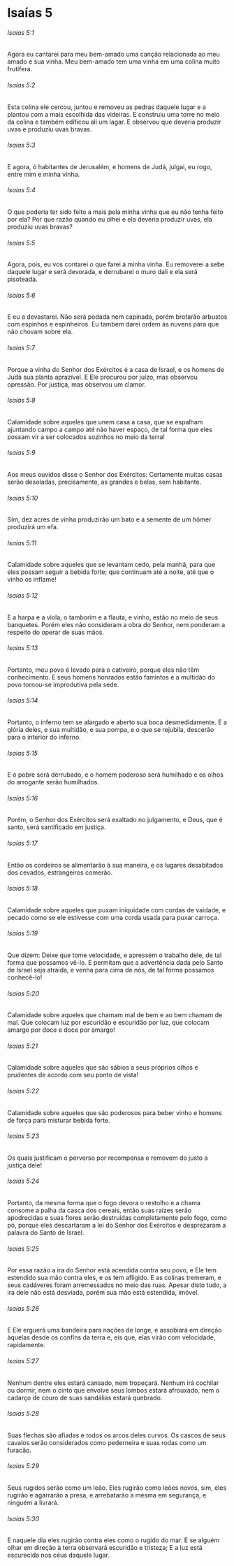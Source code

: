 # Isaías 5

###### Isaías 5:1

Agora eu cantarei para meu bem-amado uma canção relacionada ao meu amado e sua vinha. Meu bem-amado tem uma vinha em uma colina muito frutífera.

###### Isaías 5:2

Esta colina ele cercou, juntou e removeu as pedras daquele lugar e a plantou com a mais escolhida das videiras. E construiu uma torre no meio da colina e também edificou ali um lagar. E observou que deveria produzir uvas e produziu uvas bravas.

###### Isaías 5:3

E agora, ó habitantes de Jerusalém, e homens de Judá, julgai, eu rogo, entre mim e minha vinha.

###### Isaías 5:4

O que poderia ter sido feito a mais pela minha vinha que eu não tenha feito por ela? Por que razão quando eu olhei e ela deveria produzir uvas, ela produziu uvas bravas?

###### Isaías 5:5

Agora, pois, eu vos contarei o que farei à minha vinha. Eu removerei a sebe daquele lugar e será devorada, e derrubarei o muro dali e ela será pisoteada.

###### Isaías 5:6

E eu a devastarei. Não será podada nem capinada, porém brotarão arbustos com espinhos e espinheiros. Eu também darei ordem às nuvens para que não chovam sobre ela.

###### Isaías 5:7

Porque a vinha do Senhor dos Exércitos é a casa de Israel, e os homens de Judá sua planta aprazível. E Ele procurou por juízo, mas observou opressão. Por justiça, mas observou um clamor.

###### Isaías 5:8

Calamidade sobre aqueles que unem casa a casa, que se espalham ajuntando campo a campo até não haver espaço, de tal forma que eles possam vir a ser colocados sozinhos no meio da terra!

###### Isaías 5:9

Aos meus ouvidos disse o Senhor dos Exércitos: Certamente muitas casas serão desoladas, precisamente, as grandes e belas, sem habitante.

###### Isaías 5:10

Sim, dez acres de vinha produzirão um bato e a semente de um hômer produzirá um efa.

###### Isaías 5:11

Calamidade sobre aqueles que se levantam cedo, pela manhã, para que eles possam seguir a bebida forte; que continuam até a noite, até que o vinho os inflame!

###### Isaías 5:12

E a harpa e a viola, o tamborim e a flauta, e vinho, estão no meio de seus banquetes. Porém eles não consideram a obra do Senhor, nem ponderam a respeito do operar de suas mãos.

###### Isaías 5:13

Portanto, meu povo é levado para o cativeiro, porque eles não têm conhecimento. E seus homens honrados estão famintos e a multidão do povo tornou-se improdutiva pela sede.

###### Isaías 5:14

Portanto, o inferno tem se alargado e aberto sua boca desmedidamente. E a glória deles, e sua multidão, e sua pompa, e o que se rejubila, descerão para o interior do inferno.

###### Isaías 5:15

E o pobre será derrubado, e o homem poderoso será humilhado e os olhos do arrogante serão humilhados.

###### Isaías 5:16

Porém, o Senhor dos Exércitos será exaltado no julgamento, e Deus, que é santo, será santificado em justiça.

###### Isaías 5:17

Então os cordeiros se alimentarão à sua maneira, e os lugares desabitados dos cevados, estrangeiros comerão.

###### Isaías 5:18

Calamidade sobre aqueles que puxam iniquidade com cordas de vaidade, e pecado como se ele estivesse com uma corda usada para puxar carroça.

###### Isaías 5:19

Que dizem: Deixe que tome velocidade, e apressem o trabalho dele, de tal forma que possamos vê-lo. E permitam que a advertência dada pelo Santo de Israel seja atraída, e venha para cima de nós, de tal forma possamos conhecê-lo!

###### Isaías 5:20

Calamidade sobre aqueles que chamam mal de bem e ao bem chamam de mal. Que colocam luz por escuridão e escuridão por luz, que colocam amargo por doce e doce por amargo!

###### Isaías 5:21

Calamidade sobre aqueles que são sábios a seus próprios olhos e prudentes de acordo com seu ponto de vista!

###### Isaías 5:22

Calamidade sobre aqueles que são poderosos para beber vinho e homens de força para misturar bebida forte.

###### Isaías 5:23

Os quais justificam o perverso por recompensa e removem do justo a justiça dele!

###### Isaías 5:24

Portanto, da mesma forma que o fogo devora o restolho e a chama consome a palha da casca dos cereais, então suas raízes serão apodrecidas e suas flores serão destruídas completamente pelo fogo, como pó, porque eles descartaram a lei do Senhor dos Exércitos e desprezaram a palavra do Santo de Israel.

###### Isaías 5:25

Por essa razão a ira do Senhor está acendida contra seu povo, e Ele tem estendido sua mão contra eles, e os tem afligido. E as colinas tremeram, e seus cadáveres foram arremessados no meio das ruas. Apesar disto tudo, a ira dele não está desviada, porém sua mão está estendida, imóvel.

###### Isaías 5:26

E Ele erguerá uma bandeira para nações de longe, e assobiará em direção àquelas desde os confins da terra e, eis que, elas virão com velocidade, rapidamente.

###### Isaías 5:27

Nenhum dentre eles estará cansado, nem tropeçará. Nenhum irá cochilar ou dormir, nem o cinto que envolve seus lombos estará afrouxado, nem o cadarço de couro de suas sandálias estará quebrado.

###### Isaías 5:28

Suas flechas são afiadas e todos os arcos deles curvos. Os cascos de seus cavalos serão considerados como pederneira e suas rodas como um furacão.

###### Isaías 5:29

Seus rugidos serão como um leão. Eles rugirão como leões novos, sim, eles rugirão e agarrarão a presa, e arrebatarão a mesma em segurança, e ninguém a livrará.

###### Isaías 5:30

E naquele dia eles rugirão contra eles como o rugido do mar. E se alguém olhar em direção à terra observará escuridão e tristeza; E a luz está escurecida nos céus daquele lugar.

